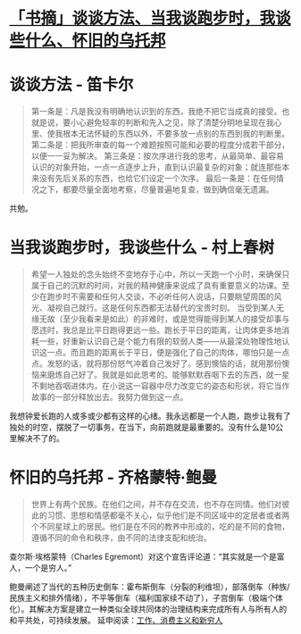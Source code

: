 # [「书摘」谈谈方法、当我谈跑步时，我谈些什么、怀旧的乌托邦](https://github.com/hadwinn/blog/issues/4)

# 谈谈方法 - 笛卡尔
>第一条是：凡是我没有明确地认识到的东西，我绝不把它当成真的接受。也就是说，要小心避免轻率的判断和先入之见，除了清楚分明地呈现在我心里、使我根本无法怀疑的东西以外，不要多放一点别的东西到我的判断里。
第二条是：把我所审查的每一个难题按照可能和必要的程度分成若干部分，以便一一妥为解决。
第三条是：按次序进行我的思考，从最简单、最容易认识的对象开始，一点一点逐步上升，直到认识最复杂的对象；就连那些本来没有先后关系的东西，也给它们设定一个次序。
最后一条是：在任何情况之下，都要尽量全面地考察，尽量普遍地复查，做到确信毫无遗漏。

共勉。
# 当我谈跑步时，我谈些什么 - 村上春树
>希望一人独处的念头始终不变地存于心中，所以一天跑一个小时，来确保只属于自己的沉默的时间，对我的精神健康来说成了具有重要意义的功课。至少在跑步时不需要和任何人交谈，不必听任何人说话，只要眺望周围的风光、凝视自己就行。这是任何东西都无法替代的宝贵时刻。
当受到某人无缘无故（至少我看来是如此）的非难时，或是觉得能得到某人的接受却事与愿违时，我总是比平日跑得更远一些。跑长于平日的距离，让肉体更多地消耗一些，好重新认识自己是个能力有限的软弱人类——从最深处物理性地认识这一点。而且跑的距离长于平日，便是强化了自己的肉体，哪怕只是一点点。发怒的话，就将那份怒气冲着自己发好了。感到懊恼的话，就用那份懊恼来磨炼自己好了。我就是如此思考的。能够默默吞咽下去的东西，就一星不剩地吞咽进体内，在小说这一容器中尽力改变它的姿态和形状，将它当作故事的一部分释放出去。我努力做到这一点。

我想钟爱长跑的人或多或少都有这样的心绪。我永远都是一个人跑，跑步让我有了独处的时空，摆脱了一切事务，在当下，向前跑就是最重要的。没有什么是10公里解决不了的。

# 怀旧的乌托邦 - 齐格蒙特·鲍曼
>世界上有两个民族。在他们之间，并不存在交流，也不存在同情。他们对彼此的习惯、思想和情感都毫不关心，似乎他们是不同区域中的定居者或者两个不同星球上的居民。他们是在不同的教养中形成的，吃的是不同的食物，遵循不同的命令和秩序，由不同的法律支配和统治。

查尔斯·埃格蒙特（Charles Egremont）对这个宣告评论道：“其实就是一个是富人，一个是穷人。”

鲍曼阐述了当代的五种历史倒车：霍布斯倒车（分裂的利维坦），部落倒车（种族/民族主义和排外情绪），不平等倒车（福利国家续不动了），子宫倒车（极端个体化）。其解决方案是建立一种类似全球共同体的治理结构来完成所有人与所有人的和平共处，可持续发展。
延申阅读：[工作、消费主义和新穷人](https://github.com/hadwinn/blog/issues/1)